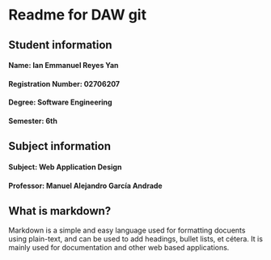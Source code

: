 # Readme for DAW git
## Student information
#### Name: Ian Emmanuel Reyes Yan
#### Registration Number: 02706207
#### Degree: Software Engineering
#### Semester: 6th
## Subject information
#### Subject: Web Application Design
#### Professor: Manuel Alejandro García Andrade

## What is markdown?
Markdown is a simple and easy language used for formatting docuents using plain-text, and can be used to add headings, bullet lists, et cétera.
It is mainly used for documentation and other web based applications.